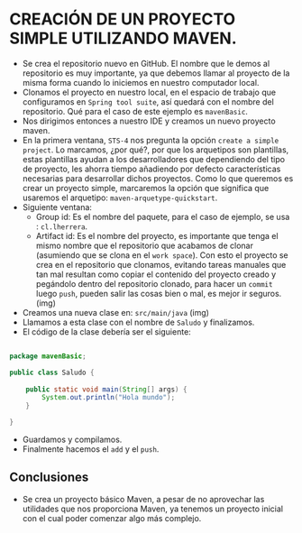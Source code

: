 # CREACIÓN DE UN PROYECTO SIMPLE UTILIZANDO MAVEN.

+ Se crea el repositorio nuevo en GitHub. El nombre que le demos al repositorio es muy importante, ya que debemos llamar al proyecto de la misma forma cuando lo iniciemos en nuestro computador local.
+ Clonamos el proyecto en nuestro local, en el espacio de trabajo que configuramos en `Spring tool suite`, así quedará con el nombre del repositorio. Qué para el caso de este ejemplo es `mavenBasic`.
+ Nos dirigimos entonces a nuestro IDE y creamos un nuevo proyecto maven.
+ En la primera ventana, `STS-4` nos pregunta la opción `create a simple project`. Lo marcamos, ¿por qué?, por que los arquetipos son plantillas, estas plantillas ayudan a los desarrolladores que dependiendo del tipo de proyecto, les ahorra tiempo añadiendo por defecto características necesarias para desarrollar dichos proyectos. Como lo que queremos es crear un proyecto simple, marcaremos la opción que significa que usaremos el arquetipo: `maven-arquetype-quickstart`.
+ Siguiente ventana:
    + Group id: Es el nombre del paquete, para el caso de ejemplo, se usa : `cl.lherrera`.
    + Artifact id: Es el nombre del proyecto, es importante que tenga el mismo nombre que el repositorio que acabamos de clonar (asumiendo que se clona en el `work space`). Con esto el proyecto se crea en el repositorio que clonamos, evitando tareas manuales que tan mal resultan como copiar el contenido del proyecto creado y pegándolo dentro del repositorio clonado, para hacer un `commit` luego `push`, pueden salir las cosas bien o mal, es mejor ir seguros. (img)
+ Creamos una nueva clase en: `src/main/java` (img)    
+ Llamamos a esta clase con el nombre de `Saludo` y finalizamos. 
+ El código de la clase debería ser el siguiente: 


```java

package mavenBasic;

public class Saludo {
    
    public static void main(String[] args) {
        System.out.println("Hola mundo");
    }

}

```



+ Guardamos y compilamos. 
+ Finalmente hacemos el `add` y el `push`.

## Conclusiones 
+ Se crea un proyecto básico Maven, a pesar de no aprovechar las utilidades que nos proporciona Maven, ya tenemos un proyecto inicial con el cual poder comenzar algo más complejo.
